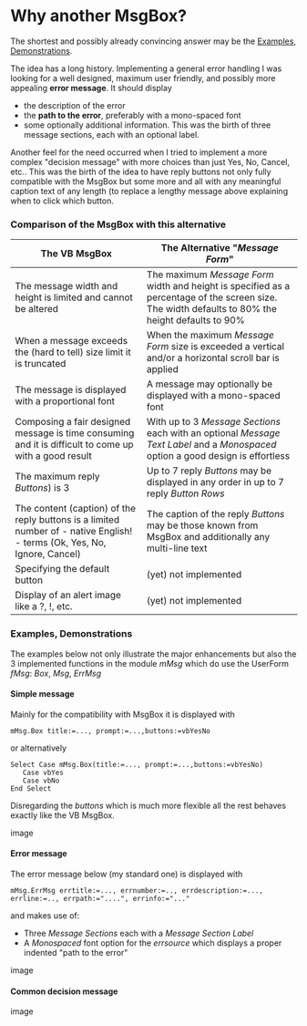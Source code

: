 # Why another MsgBox?

The shortest and possibly already convincing answer may be the [Examples,  Demonstrations](#examples-demonstrations).

The idea has a long history. Implementing a general error handling I was looking for a well designed, maximum user friendly, and possibly more appealing **error message**. It should display
- the description of the error
-  the **path to the error**, preferably with a mono-spaced font
- some optionally additional information.
This was the birth of three message sections, each with an optional label.

Another feel for the need occurred when I tried to implement a more complex "decision message" with more choices than just Yes, No, Cancel, etc.. 
This was the birth of the idea to have reply buttons not only fully compatible with the MsgBox but some more and all with any meaningful caption text of any length (to replace a lengthy message above explaining when to click which button.

### Comparison of the MsgBox with this alternative

| The VB MsgBox | The Alternative "_Message Form_" |
| ------ | ---- |
| The message width and height is limited and cannot be altered | The maximum _Message Form_ width and height is specified as a percentage of the screen size. The width defaults to 80% the height defaults to  90% |
| When a message exceeds the (hard to tell) size limit it is truncated | When the maximum _Message Form_ size is exceeded a vertical and/or a horizontal scroll bar is applied
| The message is displayed with a proportional font | A message may optionally be displayed with a mono-spaced font |
| Composing a fair designed message is time consuming and it is difficult to come up with a good result | With up to 3 _Message Sections_ each with an optional _Message Text Label_ and a _Monospaced_ option a good design is effortless |
| The maximum reply _Buttons_) is 3 | Up to 7 reply _Buttons_ may be displayed in any order in up to 7 reply _Button Rows_   |
| The content (caption) of the reply buttons is a limited number of - native English! - terms (Ok, Yes, No, Ignore, Cancel) | The caption of the reply _Buttons_ may be those known from MsgBox and additionally any multi-line text |
| Specifying the default button | (yet) not implemented |
| Display of an alert image like a ?, !, etc. | (yet) not implemented |


### Examples, Demonstrations
The examples below not only illustrate the major enhancements but also the 3 implemented functions in the module _mMsg_ which do use the UserForm _fMsg_: _Box_, _Msg_, _ErrMsg_

#### Simple message
Mainly for the compatibility with MsgBox it is displayed with
```vbscript
mMsg.Box title:=..., prompt:=...,buttons:=vbYesNo
```
or alternatively
```vbscript
Select Case mMsg.Box(title:=..., prompt:=...,buttons:=vbYesNo)
   Case vbYes
   Case vbNo
End Select
```
Disregarding the _buttons_ which is much more flexible all the rest behaves exactly like the VB MsgBox.

image

#### Error message

The error message below (my standard one) is displayed with

```vbscript
mMsg.ErrMsg errtitle:=..., errnumber:=.., errdescription:=..., errline:=.., errpath:="....", errinfo:="..."
```
and makes use of:
* Three _Message Sections_ each with a _Message Section Label_ 
* A _Monospaced_ font option for the _errsource_ which displays a proper indented "path to the error"

image

#### Common decision message

image